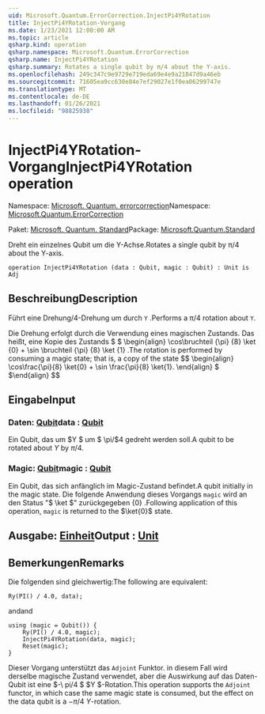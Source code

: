 ```yaml
---
uid: Microsoft.Quantum.ErrorCorrection.InjectPi4YRotation
title: InjectPi4YRotation-Vorgang
ms.date: 1/23/2021 12:00:00 AM
ms.topic: article
qsharp.kind: operation
qsharp.namespace: Microsoft.Quantum.ErrorCorrection
qsharp.name: InjectPi4YRotation
qsharp.summary: Rotates a single qubit by π/4 about the Y-axis.
ms.openlocfilehash: 249c347c9e9729e719eda69e4e9a21847d9a46eb
ms.sourcegitcommit: 71605ea9cc630e84e7ef29027e1f0ea06299747e
ms.translationtype: MT
ms.contentlocale: de-DE
ms.lasthandoff: 01/26/2021
ms.locfileid: "98825938"
---
```

# <a name="injectpi4yrotation-operation"></a><span data-ttu-id="9f57d-102">InjectPi4YRotation-Vorgang</span><span class="sxs-lookup"><span data-stu-id="9f57d-102">InjectPi4YRotation operation</span></span>

<span data-ttu-id="9f57d-103">Namespace: [Microsoft. Quantum. errorcorrection](xref:Microsoft.Quantum.ErrorCorrection)</span><span class="sxs-lookup"><span data-stu-id="9f57d-103">Namespace: [Microsoft.Quantum.ErrorCorrection](xref:Microsoft.Quantum.ErrorCorrection)</span></span>

<span data-ttu-id="9f57d-104">Paket: [Microsoft. Quantum. Standard](https://nuget.org/packages/Microsoft.Quantum.Standard)</span><span class="sxs-lookup"><span data-stu-id="9f57d-104">Package: [Microsoft.Quantum.Standard](https://nuget.org/packages/Microsoft.Quantum.Standard)</span></span>


<span data-ttu-id="9f57d-105">Dreht ein einzelnes Qubit um die Y-Achse.</span><span class="sxs-lookup"><span data-stu-id="9f57d-105">Rotates a single qubit by π/4 about the Y-axis.</span></span>

```qsharp
operation InjectPi4YRotation (data : Qubit, magic : Qubit) : Unit is Adj
```


## <a name="description"></a><span data-ttu-id="9f57d-106">Beschreibung</span><span class="sxs-lookup"><span data-stu-id="9f57d-106">Description</span></span>

<span data-ttu-id="9f57d-107">Führt eine Drehung/4-Drehung um durch `Y` .</span><span class="sxs-lookup"><span data-stu-id="9f57d-107">Performs a π/4 rotation about `Y`.</span></span>

<span data-ttu-id="9f57d-108">Die Drehung erfolgt durch die Verwendung eines magischen Zustands. Das heißt, eine Kopie des Zustands $ $ \begin{align} \cos\bruchteil {\pi} {8} \ket {0} + \sin \bruchteil {\pi} {8} \ket {1} .</span><span class="sxs-lookup"><span data-stu-id="9f57d-108">The rotation is performed by consuming a magic state; that is, a copy of the state $$ \begin{align} \cos\frac{\pi}{8} \ket{0} + \sin \frac{\pi}{8} \ket{1}.</span></span>
<span data-ttu-id="9f57d-109">\end{align} $ $</span><span class="sxs-lookup"><span data-stu-id="9f57d-109">\end{align} $$</span></span>

## <a name="input"></a><span data-ttu-id="9f57d-110">Eingabe</span><span class="sxs-lookup"><span data-stu-id="9f57d-110">Input</span></span>

### <a name="data--qubit"></a><span data-ttu-id="9f57d-111">Daten: [Qubit](xref:microsoft.quantum.lang-ref.qubit)</span><span class="sxs-lookup"><span data-stu-id="9f57d-111">data : [Qubit](xref:microsoft.quantum.lang-ref.qubit)</span></span>

<span data-ttu-id="9f57d-112">Ein Qubit, das um $Y $ um $ \pi/$4 gedreht werden soll.</span><span class="sxs-lookup"><span data-stu-id="9f57d-112">A qubit to be rotated about $Y$ by $\pi / 4$.</span></span>


### <a name="magic--qubit"></a><span data-ttu-id="9f57d-113">Magic: [Qubit](xref:microsoft.quantum.lang-ref.qubit)</span><span class="sxs-lookup"><span data-stu-id="9f57d-113">magic : [Qubit](xref:microsoft.quantum.lang-ref.qubit)</span></span>

<span data-ttu-id="9f57d-114">Ein Qubit, das sich anfänglich im Magic-Zustand befindet.</span><span class="sxs-lookup"><span data-stu-id="9f57d-114">A qubit initially in the magic state.</span></span> <span data-ttu-id="9f57d-115">Die folgende Anwendung dieses Vorgangs `magic` wird an den Status "$ \ket $" zurückgegeben {0} .</span><span class="sxs-lookup"><span data-stu-id="9f57d-115">Following application of this operation, `magic` is returned to the $\ket{0}$ state.</span></span>



## <a name="output--unit"></a><span data-ttu-id="9f57d-116">Ausgabe: [Einheit](xref:microsoft.quantum.lang-ref.unit)</span><span class="sxs-lookup"><span data-stu-id="9f57d-116">Output : [Unit](xref:microsoft.quantum.lang-ref.unit)</span></span>



## <a name="remarks"></a><span data-ttu-id="9f57d-117">Bemerkungen</span><span class="sxs-lookup"><span data-stu-id="9f57d-117">Remarks</span></span>

<span data-ttu-id="9f57d-118">Die folgenden sind gleichwertig:</span><span class="sxs-lookup"><span data-stu-id="9f57d-118">The following are equivalent:</span></span>

```qsharp
Ry(PI() / 4.0, data);
```

<span data-ttu-id="9f57d-119">and</span><span class="sxs-lookup"><span data-stu-id="9f57d-119">and</span></span>

```qsharp
using (magic = Qubit()) {
    Ry(PI() / 4.0, magic);
    InjectPi4YRotation(data, magic);
    Reset(magic);
}
```

<span data-ttu-id="9f57d-120">Dieser Vorgang unterstützt das `Adjoint` Funktor. in diesem Fall wird derselbe magische Zustand verwendet, aber die Auswirkung auf das Daten-Qubit ist eine $-\ pi/4 $ $Y $-Rotation.</span><span class="sxs-lookup"><span data-stu-id="9f57d-120">This operation supports the `Adjoint` functor, in which case the same magic state is consumed, but the effect on the data qubit is a $-\pi/4$ $Y$-rotation.</span></span>